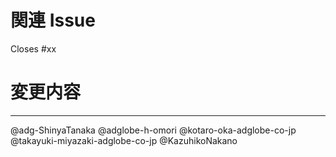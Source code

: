 # 関連 Issue
<!-- 関連する Issue 番号を xx の部分に入力してください -->
Closes #xx

# 変更内容
<!-- 変更内容を箇条書きで記載してください -->
<!-- 例;
- xxxテーブルの追加
- yyy画面の登録ボタン押下時の処理をモックから差し替え
- yyy画面のスタイル調整
-->

---
@adg-ShinyaTanaka
@adglobe-h-omori
@kotaro-oka-adglobe-co-jp
@takayuki-miyazaki-adglobe-co-jp
@KazuhikoNakano 
